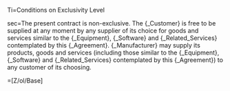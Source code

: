 Ti=Conditions on Exclusivity Level

sec=The present contract is non-exclusive. The {_Customer} is free to be supplied at any moment by any supplier of its choice for goods and services similar to the {_Equipment}, {_Software} and {_Related_Services} contemplated by this {_Agreement}.  {_Manufacturer} may supply its products, goods and services (including those similar to the {_Equipment}, {_Software} and {_Related_Services} contemplated by this {_Agreement}) to any customer of its choosing.

=[Z/ol/Base]
